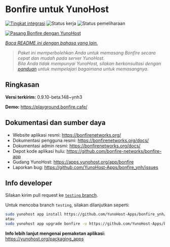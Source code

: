 <!--
N.B.: README ini dibuat secara otomatis oleh <https://github.com/YunoHost/apps/tree/master/tools/readme_generator>
Ini TIDAK boleh diedit dengan tangan.
-->

# Bonfire untuk YunoHost

[![Tingkat integrasi](https://dash.yunohost.org/integration/bonfire.svg)](https://ci-apps.yunohost.org/ci/apps/bonfire/) ![Status kerja](https://ci-apps.yunohost.org/ci/badges/bonfire.status.svg) ![Status pemeliharaan](https://ci-apps.yunohost.org/ci/badges/bonfire.maintain.svg)

[![Pasang Bonfire dengan YunoHost](https://install-app.yunohost.org/install-with-yunohost.svg)](https://install-app.yunohost.org/?app=bonfire)

*[Baca README ini dengan bahasa yang lain.](./ALL_README.md)*

> *Paket ini memperbolehkan Anda untuk memasang Bonfire secara cepat dan mudah pada server YunoHost.*  
> *Bila Anda tidak mempunyai YunoHost, silakan berkonsultasi dengan [panduan](https://yunohost.org/install) untuk mempelajari bagaimana untuk memasangnya.*

## Ringkasan



**Versi terkirim:** 0.9.10-beta.148~ynh3

**Demo:** <https://playground.bonfire.cafe/>
## Dokumentasi dan sumber daya

- Website aplikasi resmi: <https://bonfirenetworks.org/>
- Dokumentasi pengguna resmi: <https://bonfirenetworks.org/docs/>
- Dokumentasi admin resmi: <https://bonfirenetworks.org/docs/>
- Depot kode aplikasi hulu: <https://github.com/bonfire-networks/bonfire-app>
- Gudang YunoHost: <https://apps.yunohost.org/app/bonfire>
- Laporkan bug: <https://github.com/YunoHost-Apps/bonfire_ynh/issues>

## Info developer

Silakan kirim pull request ke [`testing` branch](https://github.com/YunoHost-Apps/bonfire_ynh/tree/testing).

Untuk mencoba branch `testing`, silakan dilanjutkan seperti:

```bash
sudo yunohost app install https://github.com/YunoHost-Apps/bonfire_ynh/tree/testing --debug
atau
sudo yunohost app upgrade bonfire -u https://github.com/YunoHost-Apps/bonfire_ynh/tree/testing --debug
```

**Info lebih lanjut mengenai pemaketan aplikasi:** <https://yunohost.org/packaging_apps>
